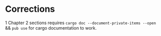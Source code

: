 # Corrections

1 Chapter 2 sections requires ```cargo doc --document-private-items --open``` && ```pub use``` for cargo documentation to work.


